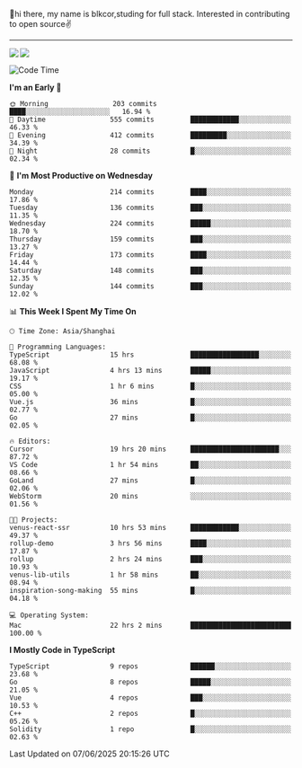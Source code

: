 👋hi there, my name is blkcor,studing for full stack.
Interested in contributing to open source✌️

<hr/>

![](https://github-readme-stats.vercel.app/api?username=blkcor)
<a href="https://github.com/blkcor/github-readme-stats">
    <img align="left" src="https://github-readme-stats.vercel.app/api/top-langs/?username=blkcor&hide=jupyter%20notebook,shaderlab,tex,c%23&langs_count=9" />
</a>


<!--START_SECTION:waka-->
![Code Time](http://img.shields.io/badge/Code%20Time-2%2C088%20hrs%2056%20mins-blue)

**I'm an Early 🐤** 

```text
🌞 Morning                203 commits         ████░░░░░░░░░░░░░░░░░░░░░   16.94 % 
🌆 Daytime                555 commits         ████████████░░░░░░░░░░░░░   46.33 % 
🌃 Evening                412 commits         █████████░░░░░░░░░░░░░░░░   34.39 % 
🌙 Night                  28 commits          █░░░░░░░░░░░░░░░░░░░░░░░░   02.34 % 
```
📅 **I'm Most Productive on Wednesday** 

```text
Monday                   214 commits         ████░░░░░░░░░░░░░░░░░░░░░   17.86 % 
Tuesday                  136 commits         ███░░░░░░░░░░░░░░░░░░░░░░   11.35 % 
Wednesday                224 commits         █████░░░░░░░░░░░░░░░░░░░░   18.70 % 
Thursday                 159 commits         ███░░░░░░░░░░░░░░░░░░░░░░   13.27 % 
Friday                   173 commits         ████░░░░░░░░░░░░░░░░░░░░░   14.44 % 
Saturday                 148 commits         ███░░░░░░░░░░░░░░░░░░░░░░   12.35 % 
Sunday                   144 commits         ███░░░░░░░░░░░░░░░░░░░░░░   12.02 % 
```


📊 **This Week I Spent My Time On** 

```text
🕑︎ Time Zone: Asia/Shanghai

💬 Programming Languages: 
TypeScript               15 hrs              █████████████████░░░░░░░░   68.08 % 
JavaScript               4 hrs 13 mins       █████░░░░░░░░░░░░░░░░░░░░   19.17 % 
CSS                      1 hr 6 mins         █░░░░░░░░░░░░░░░░░░░░░░░░   05.00 % 
Vue.js                   36 mins             █░░░░░░░░░░░░░░░░░░░░░░░░   02.77 % 
Go                       27 mins             █░░░░░░░░░░░░░░░░░░░░░░░░   02.05 % 

🔥 Editors: 
Cursor                   19 hrs 20 mins      ██████████████████████░░░   87.72 % 
VS Code                  1 hr 54 mins        ██░░░░░░░░░░░░░░░░░░░░░░░   08.66 % 
GoLand                   27 mins             █░░░░░░░░░░░░░░░░░░░░░░░░   02.06 % 
WebStorm                 20 mins             ░░░░░░░░░░░░░░░░░░░░░░░░░   01.56 % 

🐱‍💻 Projects: 
venus-react-ssr          10 hrs 53 mins      ████████████░░░░░░░░░░░░░   49.37 % 
rollup-demo              3 hrs 56 mins       ████░░░░░░░░░░░░░░░░░░░░░   17.87 % 
rollup                   2 hrs 24 mins       ███░░░░░░░░░░░░░░░░░░░░░░   10.93 % 
venus-lib-utils          1 hr 58 mins        ██░░░░░░░░░░░░░░░░░░░░░░░   08.94 % 
inspiration-song-making  55 mins             █░░░░░░░░░░░░░░░░░░░░░░░░   04.18 % 

💻 Operating System: 
Mac                      22 hrs 2 mins       █████████████████████████   100.00 % 
```

**I Mostly Code in TypeScript** 

```text
TypeScript               9 repos             ██████░░░░░░░░░░░░░░░░░░░   23.68 % 
Go                       8 repos             █████░░░░░░░░░░░░░░░░░░░░   21.05 % 
Vue                      4 repos             ███░░░░░░░░░░░░░░░░░░░░░░   10.53 % 
C++                      2 repos             █░░░░░░░░░░░░░░░░░░░░░░░░   05.26 % 
Solidity                 1 repo              █░░░░░░░░░░░░░░░░░░░░░░░░   02.63 % 
```




 Last Updated on 07/06/2025 20:15:26 UTC
<!--END_SECTION:waka-->


